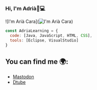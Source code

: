 ### Hi, I'm Adrià👋💻
![I'm Arià Cara](![I'm Arià Cara](https://user-images.githubusercontent.com/102422401/168451543-5203764b-6147-4d4a-9573-93de8e835720.png))

```js
const AdriaLearning = {
  code: [Java, JavaScript, HTML, CSS],
  tools: [Eclipse, VisualStudio]
}
```


## You can find me 🌍:
  - [Mastodon](https://mastodon.social/web/@adriaProgrammer#)
  - [Dtube](https://d.tube/c/adriacara20)
